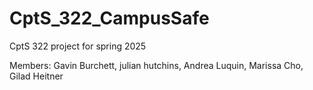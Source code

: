 # CptS_322_CampusSafe
CptS 322 project for spring 2025

Members:
Gavin Burchett, julian hutchins, Andrea Luquin, Marissa Cho, Gilad Heitner
